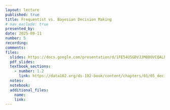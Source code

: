 ```yaml
---
layout: lecture
published: true
title: Frequentist vs. Bayesian Decision Making
# nav_exclude: true
presented_by:
date: 2025-09-11
number: 5
recording: 
comments:
files:
  slides: https://docs.google.com/presentation/d/1FE54U5GDVJ3M88OVCQALk8a2IcoqzqLYBZSfYEGxnpY/edit?usp=sharing
  pdf_slides:
  textbook_sections:
    - number: 1.2
      link: https://data102.org/ds-102-book/content/chapters/01/05_decision_theory.html
  notes:
  notebook:
  additional_files:
    name:
    link:
---
```

